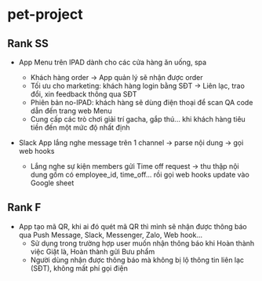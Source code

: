# pet-project

## Rank SS

- App Menu trên IPAD dành cho các cửa hàng ăn uống, spa
  - Khách hàng order -> App quản lý sẽ nhận được order
  - Tối ưu cho marketing: khách hàng login bằng SĐT -> Liên lạc, trao đổi, xin feedback thông qua SĐT
  - Phiên bản no-IPAD: khách hàng sẽ dùng điện thoại để scan QA code dẫn đến trang web Menu
  - Cung cấp các trò chơi giải trí gacha, gắp thú... khi khách hàng tiêu tiền đến một mức độ nhất định

- Slack App lắng nghe message trên 1 channel -> parse nội dung -> gọi web hooks
  - Lắng nghe sự kiện members gửi Time off request -> thu thập nội dung gồm có employee_id, time_off... rồi gọi web hooks update vào Google sheet

## Rank F
- App tạo mã QR, khi ai đó quét mã QR thì mình sẽ nhận được thông báo qua Push Message, Slack, Messenger, Zalo, Web hook...
  - Sử dụng trong trường hợp user muốn nhận thông báo khi Hoàn thành việc Giặt là, Hoàn thành gửi Bưu phẩm
  - Người dùng nhận được thông báo mà không bị lộ thông tin liên lạc (SĐT), không mất phí gọi điện
